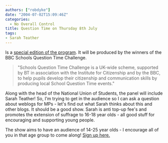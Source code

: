 ```yaml
---
authors: ["robdyke"]
date: "2004-07-02T15:09:46Z"
categories:
  - No Overall Control
title: Question Time on Thursday 8th July
tags:
- Sarah Teather
---
```

Is a [special edition of the program](http://news.bbc.co.uk/1/hi/programmes/question_time/3651217.stm). It will be produced by the winners of the BBC Schools Question Time Challenge.

> "Schools Question Time Challenge is a UK-wide scheme, supported by BT in association with the Institute for Citizenship and by the BBC, to help pupils develop their citizenship and communication skills by producing local School Question Time events."

Along with the head of the National Union of Students, the panel will include Sarah Teather! So, I'm trying to get in the audience so I can ask a question about weblogs for MPs - let's find out what Sarah thinks about this and other blogs. It should be a good show. Sarah is anti top-up fee's and promotes the extension of suffrage to 16-18 year olds - all good stuff for encouraging and supporting young people.

The show aims to have an audience of 14-25 year olds - I encourage all of you in that age group to come along! [Sign up here.](http://news.bbc.co.uk/1/hi/programmes/question_time/1858613.stm)